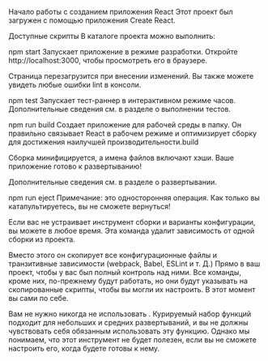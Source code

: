 Начало работы с созданием приложения React
Этот проект был загружен с помощью приложения Create React.

Доступные скрипты
В каталоге проекта можно выполнить:


npm start
Запускает приложение в режиме разработки.
Откройте http://localhost:3000, чтобы просмотреть его в браузере.

Страница перезагрузится при внесении изменений.
Вы также можете увидеть любые ошибки lint в консоли.


npm test
Запускает тест-раннер в интерактивном режиме часов.
Дополнительные сведения см. в разделе о выполнении тестов.


npm run build
Создает приложение для рабочей среды в папку.
Он правильно связывает React в рабочем режиме и оптимизирует сборку для достижения наилучшей производительности.build

Сборка минифицируется, а имена файлов включают хэши.
Ваше приложение готово к развертыванию!

Дополнительные сведения см. в разделе о развертывании.


npm run eject
Примечание: это односторонняя операция. Как только вы катапультируетесь, вы не сможете вернуться!

Если вас не устраивает инструмент сборки и варианты конфигурации, вы можете в любое время. Эта команда удалит зависимость от одной сборки из проекта.

Вместо этого он скопирует все конфигурационные файлы и транзитивные зависимости (webpack, Babel, ESLint и т. Д.) Прямо в ваш проект, чтобы у вас был полный контроль над ними. Все команды, кроме них, по-прежнему будут работать, но они будут указывать на скопированные скрипты, чтобы вы могли их настроить. В этот момент вы сами по себе.

Вам не нужно никогда не использовать . Курируемый набор функций подходит для небольших и средних развертываний, и вы не должны чувствовать себя обязанным использовать эту функцию. Однако мы понимаем, что этот инструмент не будет полезен, если вы не сможете настроить его, когда будете готовы к нему.
